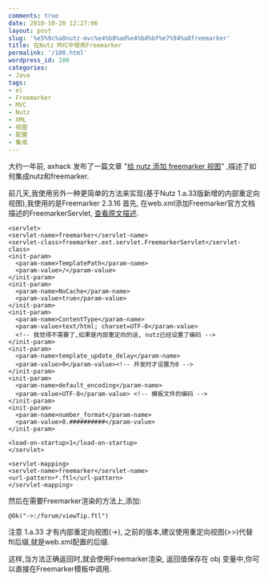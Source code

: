 ```yaml
---
comments: true
date: 2010-10-20 12:27:06
layout: post
slug: '%e5%9c%a8nutz-mvc%e4%b8%ad%e4%bd%bf%e7%94%a8freemarker'
title: 在Nutz MVC中使用Freemarker
permalink: '/100.html'
wordpress_id: 100
categories:
- Java
tags:
- el
- Freemarker
- MVC
- Nutz
- XML
- 视图
- 配置
- 集成
---
```


大约一年前, axhack 发布了一篇文章 "<a href="http://axhack.javaeye.com/blog/542441">给 nutz 添加 freemarker 视图</a>" ,描述了如何集成nutz和freemarker.

前几天,我使用另外一种更简单的方法来实现(基于Nutz 1.a.33版新增的内部重定向视图),我使用的是Freemarker 2.3.16
首先, 在web.xml添加Freemarker官方文档描述的FreemarkerServlet, <a href="http://freemarker.sourceforge.net/docs/pgui_misc_servlet.html">查看原文描述</a>.


    <servlet>
    <servlet-name>freemarker</servlet-name>
    <servlet-class>freemarker.ext.servlet.FreemarkerServlet</servlet-class>
    <init-param>
      <param-name>TemplatePath</param-name>
      <param-value>/</param-value>
    </init-param>
    <init-param>
      <param-name>NoCache</param-name>
      <param-value>true</param-value>
    </init-param>
    <init-param>
      <param-name>ContentType</param-name>
      <param-value>text/html; charset=UTF-8</param-value>
      <!-- 我觉得不需要了,如果是内部重定向的话, nutz已经设置了编码 -->
    </init-param>
    <init-param>
      <param-name>template_update_delay</param-name>
      <param-value>0</param-value><!-- 开发时才设置为0 -->
    </init-param>
    <init-param>
      <param-name>default_encoding</param-name>
      <param-value>UTF-8</param-value> <!-- 模板文件的编码 -->
    </init-param>
    <init-param>
      <param-name>number_format</param-name>
      <param-value>0.##########</param-value>
    </init-param>

    <load-on-startup>1</load-on-startup>
    </servlet>

    <servlet-mapping>
    <servlet-name>freemarker</servlet-name>
    <url-pattern>*.ftl</url-pattern>
    </servlet-mapping>

然后在需要Freemarker渲染的方法上,添加:

	@Ok("->:/forum/viewTip.ftl")

注意 1.a.33 才有内部重定向视图(->), 之前的版本,建议使用重定向视图(>>)代替
ftl后缀,就是web.xml配置的后缀.

这样,当方法正确返回时,就会使用Freemarker渲染, 返回值保存在 obj 变量中,你可以直接在Freemarker模板中调用.
